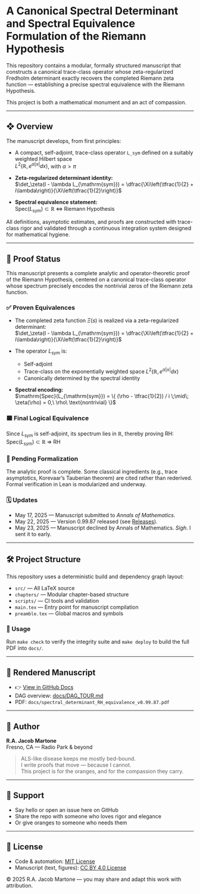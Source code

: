 # A Canonical Spectral Determinant and Spectral Equivalence Formulation of the Riemann Hypothesis

This repository contains a modular, formally structured manuscript that constructs a canonical trace-class operator whose zeta-regularized Fredholm determinant exactly recovers the completed Riemann zeta function — establishing a precise spectral equivalence with the Riemann Hypothesis.

This project is both a mathematical monument and an act of compassion.

---

## ❖ Overview

The manuscript develops, from first principles:

- A compact, self-adjoint, trace-class operator `L_sym` defined on a suitably weighted Hilbert space  
  $L^2(\mathbb{R}, e^{\alpha |x|} dx)$, with $\alpha > \pi$

- **Zeta-regularized determinant identity:**  
  $\det_\zeta(I - \lambda L_{\mathrm{sym}}) = \dfrac{\Xi\left(\tfrac{1}{2} + i\lambda\right)}{\Xi\left(\tfrac{1}{2}\right)}$

- **Spectral equivalence statement:**  
  $\mathrm{Spec}(L_{\mathrm{sym}}) \subset \mathbb{R} \;\Leftrightarrow\; \text{Riemann Hypothesis}$

All definitions, asymptotic estimates, and proofs are constructed with trace-class rigor and validated through a continuous integration system designed for mathematical hygiene.

---

## 📐 Proof Status

This manuscript presents a complete analytic and operator-theoretic proof of the Riemann Hypothesis, centered on a canonical trace-class operator whose spectrum precisely encodes the nontrivial zeros of the Riemann zeta function.

### ✅ Proven Equivalences

- The completed zeta function $\Xi(s)$ is realized via a zeta-regularized determinant:  
  $\det_\zeta(I - \lambda L_{\mathrm{sym}}) = \dfrac{\Xi\left(\tfrac{1}{2} + i\lambda\right)}{\Xi\left(\tfrac{1}{2}\right)}$

- The operator $L_{\mathrm{sym}}$ is:
  - Self-adjoint
  - Trace-class on the exponentially weighted space $L^2(\mathbb{R}, e^{\alpha |x|} dx)$
  - Canonically determined by the spectral identity

- **Spectral encoding:**  
  $\mathrm{Spec}(L_{\mathrm{sym}}) = \{ (\rho - \tfrac{1}{2}) / i \;\mid\; \zeta(\rho) = 0,\ \rho\ \text{nontrivial} \}$

### 🟩 Final Logical Equivalence

Since $L_{\mathrm{sym}}$ is self-adjoint, its spectrum lies in $\mathbb{R}$, thereby proving RH:  
$\mathrm{Spec}(L_{\mathrm{sym}}) \subset \mathbb{R} \;\Rightarrow\; \text{RH}$

### 🚧 Pending Formalization

The analytic proof is complete. Some classical ingredients (e.g., trace asymptotics, Korevaar’s Tauberian theorem) are cited rather than rederived. Formal verification in Lean is modularized and underway.

### 🗓️ Updates

- May 17, 2025 — Manuscript submitted to *Annals of Mathematics*.
- May 22, 2025 — Version 0.99.87 released (see [Releases](https://github.com/orange-you-glad/spectral-proof-of-RH/releases)).
- May 23, 2025 — Manuscript declined by Annals of Mathematics. *Sigh*. I sent it to early.

---

## 🛠 Project Structure

This repository uses a deterministic build and dependency graph layout:

- `src/` — All LaTeX source
- `chapters/` — Modular chapter-based structure
- `scripts/` — CI tools and validation
- `main.tex` — Entry point for manuscript compilation
- `preamble.tex` — Global macros and symbols

### 🔧 Usage

Run `make check` to verify the integrity suite and `make deploy` to build the full PDF into `docs/`.

---

## 📘 Rendered Manuscript

- 👉 [View in GitHub Docs](https://github.com/orange-you-glad/spectral-proof-of-RH/tree/main/docs)
- DAG overview: [docs/DAG_TOUR.md](docs/DAG_TOUR.md)
- PDF: `docs/spectral_determinant_RH_equivalence_v0.99.87.pdf`

---

## 📍 Author

**R.A. Jacob Martone**  
Fresno, CA — Radio Park & beyond

> ALS-like disease keeps me mostly bed-bound.  
> I write proofs that move — because I cannot.  
> This project is for the oranges, and for the compassion they carry.

---

## 🧡 Support

- Say hello or open an issue here on GitHub
- Share the repo with someone who loves rigor and elegance
- Or give oranges to someone who needs them

---

## 📖 License

- Code & automation: [MIT License](./LICENSE)
- Manuscript (text, figures): [CC BY 4.0 License](./LICENSE-CC-BY-4.0)

© 2025 R.A. Jacob Martone — you may share and adapt this work with attribution.
